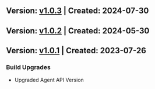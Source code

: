 ## Version: [v1.0.3](https://github.com/newrelic/newrelic-java-kotlin-coroutines/releases/tag/v1.0.3) | Created: 2024-07-30


## Version: [v1.0.2](https://github.com/newrelic/newrelic-java-kotlin-coroutines/releases/tag/v1.0.2) | Created: 2024-05-30


## Version: [v1.0.1](https://github.com/newrelic/newrelic-java-rmi/releases/tag/v1.0.1) | Created: 2023-07-26
### Build Upgrades
- Upgraded Agent API Version
